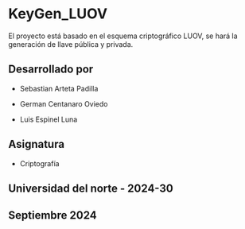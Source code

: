 # KeyGen_LUOV

El proyecto está basado en el esquema criptográfico LUOV, se hará la generación de llave pública y privada.

## Desarrollado por

* Sebastian Arteta Padilla

* German Centanaro Oviedo

* Luis Espinel Luna

## Asignatura 

* Criptografía

## Universidad del norte - 2024-30

## Septiembre 2024
